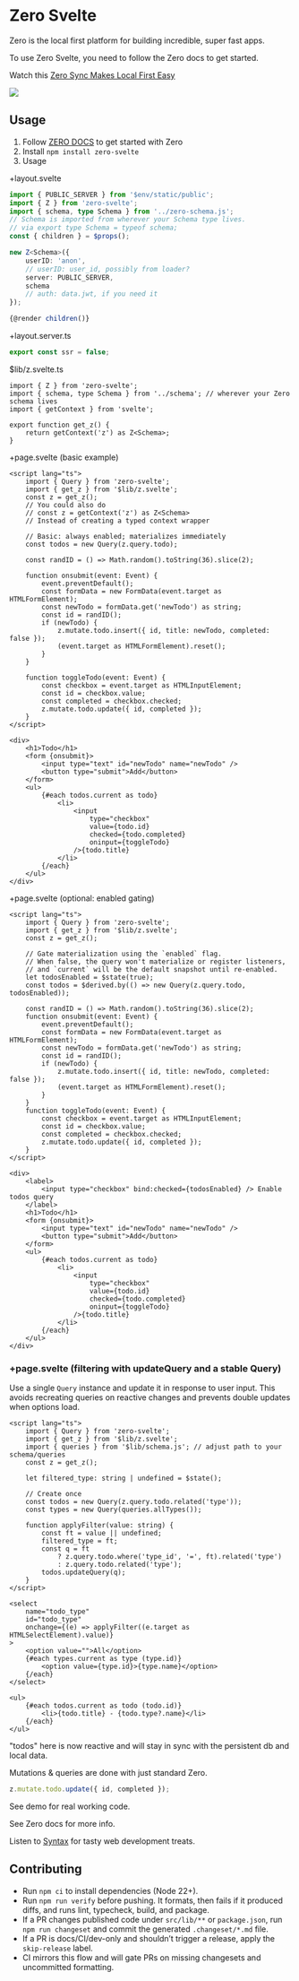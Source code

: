 # Zero Svelte

Zero is the local first platform for building incredible, super fast apps.

To use Zero Svelte, you need to follow the Zero docs to get started.

Watch this
[Zero Sync Makes Local First Easy](https://www.youtube.com/watch?v=hAxdOUgjctk&ab_channel=Syntax)

[<img src="./zero1.png">](https://www.youtube.com/watch?v=hAxdOUgjctk&ab_channel=Syntax)

## Usage

1. Follow [ZERO DOCS](https://zero.rocicorp.dev/docs/introduction) to get started with Zero
1. Install `npm install zero-svelte`
1. Usage

+layout.svelte

```ts
import { PUBLIC_SERVER } from '$env/static/public';
import { Z } from 'zero-svelte';
import { schema, type Schema } from '../zero-schema.js';
// Schema is imported from wherever your Schema type lives.
// via export type Schema = typeof schema;
const { children } = $props();

new Z<Schema>({
	userID: 'anon',
	// userID: user_id, possibly from loader?
	server: PUBLIC_SERVER,
	schema
	// auth: data.jwt, if you need it
});

{@render children()}
```

+layout.server.ts

```ts
export const ssr = false;
```

$lib/z.svelte.ts

```svelte
import { Z } from 'zero-svelte';
import { schema, type Schema } from '../schema'; // wherever your Zero schema lives
import { getContext } from 'svelte';

export function get_z() {
	return getContext('z') as Z<Schema>;
}
```

+page.svelte (basic example)

```svelte
<script lang="ts">
	import { Query } from 'zero-svelte';
	import { get_z } from '$lib/z.svelte';
	const z = get_z();
	// You could also do
	// const z = getContext('z') as Z<Schema>
	// Instead of creating a typed context wrapper

	// Basic: always enabled; materializes immediately
	const todos = new Query(z.query.todo);

	const randID = () => Math.random().toString(36).slice(2);

	function onsubmit(event: Event) {
		event.preventDefault();
		const formData = new FormData(event.target as HTMLFormElement);
		const newTodo = formData.get('newTodo') as string;
		const id = randID();
		if (newTodo) {
			z.mutate.todo.insert({ id, title: newTodo, completed: false });
			(event.target as HTMLFormElement).reset();
		}
	}

	function toggleTodo(event: Event) {
		const checkbox = event.target as HTMLInputElement;
		const id = checkbox.value;
		const completed = checkbox.checked;
		z.mutate.todo.update({ id, completed });
	}
</script>

<div>
	<h1>Todo</h1>
	<form {onsubmit}>
		<input type="text" id="newTodo" name="newTodo" />
		<button type="submit">Add</button>
	</form>
	<ul>
		{#each todos.current as todo}
			<li>
				<input
					type="checkbox"
					value={todo.id}
					checked={todo.completed}
					oninput={toggleTodo}
				/>{todo.title}
			</li>
		{/each}
	</ul>
</div>
```

+page.svelte (optional: enabled gating)

```svelte
<script lang="ts">
	import { Query } from 'zero-svelte';
	import { get_z } from '$lib/z.svelte';
	const z = get_z();

	// Gate materialization using the `enabled` flag.
	// When false, the query won't materialize or register listeners,
	// and `current` will be the default snapshot until re-enabled.
	let todosEnabled = $state(true);
	const todos = $derived.by(() => new Query(z.query.todo, todosEnabled));

	const randID = () => Math.random().toString(36).slice(2);
	function onsubmit(event: Event) {
		event.preventDefault();
		const formData = new FormData(event.target as HTMLFormElement);
		const newTodo = formData.get('newTodo') as string;
		const id = randID();
		if (newTodo) {
			z.mutate.todo.insert({ id, title: newTodo, completed: false });
			(event.target as HTMLFormElement).reset();
		}
	}
	function toggleTodo(event: Event) {
		const checkbox = event.target as HTMLInputElement;
		const id = checkbox.value;
		const completed = checkbox.checked;
		z.mutate.todo.update({ id, completed });
	}
</script>

<div>
	<label>
		<input type="checkbox" bind:checked={todosEnabled} /> Enable todos query
	</label>
	<h1>Todo</h1>
	<form {onsubmit}>
		<input type="text" id="newTodo" name="newTodo" />
		<button type="submit">Add</button>
	</form>
	<ul>
		{#each todos.current as todo}
			<li>
				<input
					type="checkbox"
					value={todo.id}
					checked={todo.completed}
					oninput={toggleTodo}
				/>{todo.title}
			</li>
		{/each}
	</ul>
</div>
```

### +page.svelte (filtering with updateQuery and a stable Query)

Use a single `Query` instance and update it in response to user input. This avoids recreating queries on reactive changes and prevents double updates when options load.

```svelte
<script lang="ts">
	import { Query } from 'zero-svelte';
	import { get_z } from '$lib/z.svelte';
	import { queries } from '$lib/schema.js'; // adjust path to your schema/queries
	const z = get_z();

	let filtered_type: string | undefined = $state();

	// Create once
	const todos = new Query(z.query.todo.related('type'));
	const types = new Query(queries.allTypes());

	function applyFilter(value: string) {
		const ft = value || undefined;
		filtered_type = ft;
		const q = ft
			? z.query.todo.where('type_id', '=', ft).related('type')
			: z.query.todo.related('type');
		todos.updateQuery(q);
	}
</script>

<select
	name="todo_type"
	id="todo_type"
	onchange={(e) => applyFilter((e.target as HTMLSelectElement).value)}
>
	<option value="">All</option>
	{#each types.current as type (type.id)}
		<option value={type.id}>{type.name}</option>
	{/each}
</select>

<ul>
	{#each todos.current as todo (todo.id)}
		<li>{todo.title} - {todo.type?.name}</li>
	{/each}
</ul>
```

"todos" here is now reactive and will stay in sync with the persistent db and local data.

Mutations & queries are done with just standard Zero.

```javascript
z.mutate.todo.update({ id, completed });
```

See demo for real working code.

See Zero docs for more info.

Listen to [Syntax](Syntax.fm) for tasty web development treats.

## Contributing

- Run `npm ci` to install dependencies (Node 22+).
- Run `npm run verify` before pushing. It formats, then fails if it produced diffs, and runs lint, typecheck, build, and package.
- If a PR changes published code under `src/lib/**` or `package.json`, run `npm run changeset` and commit the generated `.changeset/*.md` file.
- If a PR is docs/CI/dev-only and shouldn’t trigger a release, apply the `skip-release` label.
- CI mirrors this flow and will gate PRs on missing changesets and uncommitted formatting.
